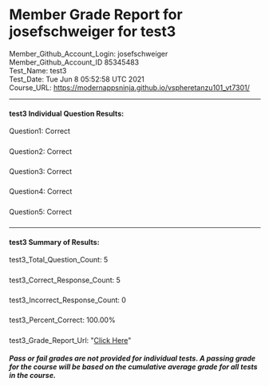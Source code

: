 # Member Grade Report for josefschweiger for test3  
   
Member_Github_Account_Login: josefschweiger  
Member_Github_Account_ID 85345483  
Test_Name: test3  
Test_Date: Tue Jun  8 05:52:58 UTC 2021  
Course_URL: https://modernappsninja.github.io/vspheretanzu101_vt7301/  
   
---  
#### test3 Individual Question Results:  
Question1: Correct  
#####  
Question2: Correct  
#####  
Question3: Correct  
#####  
Question4: Correct  
#####  
Question5: Correct  
#####  
---  
#### test3 Summary of Results:  
test3_Total_Question_Count: 5  
#####  
test3_Correct_Response_Count: 5  
#####  
test3_Incorrect_Response_Count: 0  
#####  
test3_Percent_Correct: 100.00%  
#####  
test3_Grade_Report_Url: "[Click Here](https://github.com/modernappsninjas/josefschweiger/blob/main/static/userdata/courses/vspheretanzu101_vt7301/grade_report.pr907.test3.md)"
##### Pass or fail grades are not provided for individual tests. A passing grade for the course will be based on the cumulative average grade for all tests in the course.  
